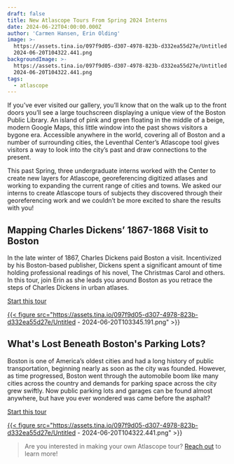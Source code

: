 ```yaml
---
draft: false
title: New Atlascope Tours From Spring 2024 Interns
date: 2024-06-22T04:00:00.000Z
author: 'Carmen Hansen, Erin Olding'
image: >-
  https://assets.tina.io/097f9d05-d307-4978-823b-d332ea55d27e/Untitled -
  2024-06-20T104322.441.png
backgroundImage: >-
  https://assets.tina.io/097f9d05-d307-4978-823b-d332ea55d27e/Untitled -
  2024-06-20T104322.441.png
tags:
  - atlascope
---
```


If you’ve ever visited our gallery, you’ll know that on the walk up to the front doors you’ll see a large touchscreen displaying a unique view of the Boston Public Library. An island of pink and green floating in the middle of a beige, modern Google Maps, this little window into the past shows visitors a bygone era. Accessible anywhere in the world, covering all of Boston and a number of surrounding cities, the Leventhal Center’s Atlascope tool gives visitors a way to look into the city’s past and draw connections to the present.

This past Spring, three undergraduate interns worked with the Center to create new layers for Atlascope, georeferencing digitized atlases and working to expanding the current range of cities and towns. We asked our interns to create Atlascope tours of subjects they discovered through their georeferencing work and we couldn’t be more excited to share the results with you!

## Mapping Charles Dickens’ 1867-1868 Visit to Boston

In the late winter of 1867, Charles Dickens paid Boston a visit. Incentivized by his Boston-based publisher, Dickens spent a significant amount of time holding professional readings of his novel, The Christmas Carol and others. In this tour, join Erin as she leads you around Boston as you retrace the steps of Charles Dickens in urban atlases.

<a href="https://www.atlascope.org/#/view:tour$tour:396341973098692672" target="_blank" class="btn btn-md btn-outline-primary">Start this tour</a>

<a href="https://www.atlascope.org/#/view:tour$tour:396341973098692672" target="_blank">

{{< figure src="https://assets.tina.io/097f9d05-d307-4978-823b-d332ea55d27e/Untitled - 2024-06-20T103345.191.png" >}}

</a>

## What's Lost Beneath Boston's Parking Lots?

Boston is one of America’s oldest cities and had a long history of public transportation, beginning nearly as soon as the city was founded. However, as time progressed, Boston went through the automobile boom like many cities across the country and demands for parking space across the city grew swiftly. Now public parking lots and garages can be found almost anywhere, but have you ever wondered was came before the asphalt?

<a href="https://www.atlascope.org/#/view:tour$tour:394729940294041666" target="_blank" class="btn btn-md btn-outline-primary">Start this tour</a>

<a href="https://www.atlascope.org/#/view:tour$tour:394729940294041666" target="_blank">

{{< figure src="https://assets.tina.io/097f9d05-d307-4978-823b-d332ea55d27e/Untitled - 2024-06-20T104322.441.png" >}}

</a>

> Are you interested in making your own Atlascope tour? [Reach out](mailto:info@leventhalmap.org) to learn more!
